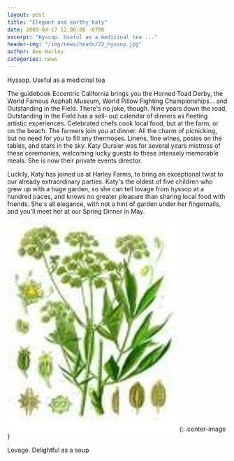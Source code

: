 ```yaml
---
layout: post
title: "Elegant and earthy Katy"
date: 2009-04-17 12:00:00 -0700
excerpt: "Hyssop. Useful as a medicinal tea ..."
header-img: "/img/news/heads/22_hyssop.jpg"
author: Dee Harley
categories: news
---
```

Hyssop. Useful as a medicinal tea

The guidebook Eccentric California brings you the Horned Toad Derby,
the World Famous Asphalt Museum, World Pillow Fighting
Championships… and Outstanding in the Field. There's no joke,
though. Nine years down the road, Outstanding in the Field has a sell-
out calendar of dinners as fleeting artistic experiences. Celebrated
chefs cook local food, but at the farm, or on the beach. The farmers
join you at dinner. All the charm of picnicking, but no need for you
to fill any thermoses. Linens, fine wines, posies on the tables, and
stars in the sky. Katy Oursler was for several years mistress of these
ceremonies, welcoming lucky guests to these intensely memorable meals.
She is now their private events director.

Luckily, Katy has joined us at Harley Farms, to bring an exceptional
twist to our already extraordinary parties. Katy's the oldest of five
children who grew up with a huge garden, so she can tell lovage from
hyssop at a hundred paces, and knows no greater pleasure than sharing
local food with friends. She's all elegance, with not a hint of garden
under her fingernails, and you'll meet her at our Spring Dinner in
May.

![image](/img/news/22_lovage.jpg){: .center-image }

Lovage. Delightful as a soup

